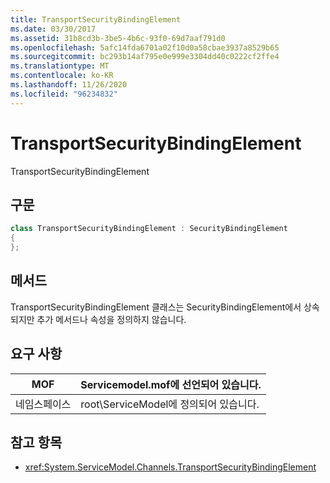 ```yaml
---
title: TransportSecurityBindingElement
ms.date: 03/30/2017
ms.assetid: 31b8cd3b-3be5-4b6c-93f0-69d7aaf791d0
ms.openlocfilehash: 5afc14fda6701a02f10d0a58cbae3937a8529b65
ms.sourcegitcommit: bc293b14af795e0e999e3304dd40c0222cf2ffe4
ms.translationtype: MT
ms.contentlocale: ko-KR
ms.lasthandoff: 11/26/2020
ms.locfileid: "96234832"
---
```

# <a name="transportsecuritybindingelement"></a>TransportSecurityBindingElement

TransportSecurityBindingElement  
  
## <a name="syntax"></a>구문  
  
```csharp
class TransportSecurityBindingElement : SecurityBindingElement  
{  
};  
```  
  
## <a name="methods"></a>메서드  

 TransportSecurityBindingElement 클래스는 SecurityBindingElement에서 상속되지만 추가 메서드나 속성을 정의하지 않습니다.  
  
## <a name="requirements"></a>요구 사항  
  
|MOF|Servicemodel.mof에 선언되어 있습니다.|  
|---------|-----------------------------------|  
|네임스페이스|root\ServiceModel에 정의되어 있습니다.|  
  
## <a name="see-also"></a>참고 항목

- <xref:System.ServiceModel.Channels.TransportSecurityBindingElement>
